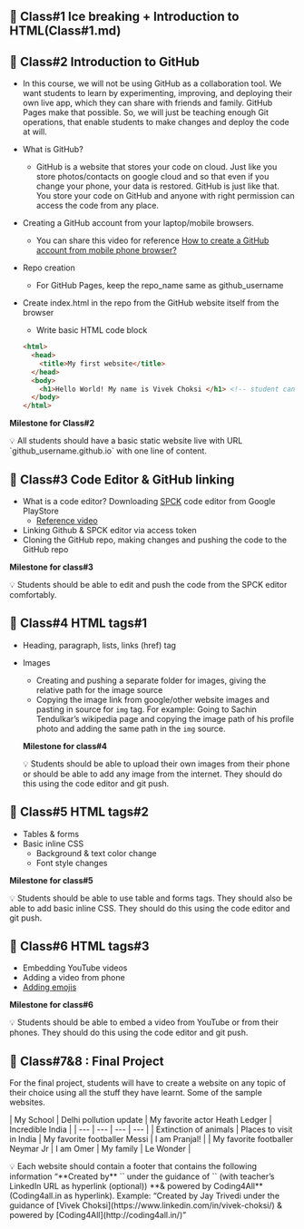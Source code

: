 ## 📗 Class#1 **Ice breaking + Introduction to HTML**(Class#1.md)

## 📗 Class#2 **Introduction to GitHub**

- In this course, we will not be using GitHub as a collaboration tool. We want students to learn by experimenting, improving, and deploying their own live app, which they can share with friends and family. GitHub Pages make that possible. So, we will just be teaching enough Git operations, that enable students to make changes and deploy the code at will.
- What is GitHub?
    - GitHub is a website that stores your code on cloud. Just like you store photos/contacts on google cloud and so that even if you change your phone, your data is restored. GitHub is just like that. You store your code on GitHub and anyone with right permission can access the code from any place.
- Creating a GitHub account from your laptop/mobile browsers.
    - You can share this video for reference [How to create a GitHub account from mobile phone browser?](https://www.youtube.com/watch?v=612BO484KHU&feature=youtu.be)
- Repo creation
    - For GitHub Pages, keep the repo_name same as github_username
- Create index.html in the repo from the GitHub website itself from the browser
    - Write basic HTML code block
    
    ```html
    <html>
      <head>
        <title>My first website</title>
      </head>
      <body>
        <h1>Hello World! My name is Vivek Choksi </h1> <!-- student can write whatever they want to write. This is dummy text -->
      </body>
    </html>
    ```
    

**Milestone for Class#2**

<aside>
💡 All students should have a basic static website live with URL `github_username.github.io` with one line of content.

</aside>

## 📗 Class#3 Code Editor & GitHub linking

- What is a code editor? Downloading [SPCK](https://play.google.com/store/apps/details?id=io.spck) code editor from Google PlayStore
    - [Reference video](https://www.youtube.com/watch?v=Ogua-snbvjQ&t=4s&ab_channel=Coding4All)
- Linking Github & SPCK editor via access token
- Cloning the GitHub repo, making changes and pushing the code to the GitHub repo

**Milestone for class#3**

<aside>
💡 Students should be able to edit and push the code from the SPCK editor comfortably.

</aside>

## 📗 Class#4 HTML tags#1

- Heading, paragraph, lists, links (href) tag
- Images
    - Creating and pushing  a separate folder for images, giving the relative path for the image source
    - Copying the image link from google/other website images and pasting in source for `img` tag. For example: Going to Sachin Tendulkar’s wikipedia page and copying the image path of his profile photo and adding the same path in the `img` source.
    
    **Milestone for class#4**
    
    <aside>
    💡 Students should be able to upload their own images from their phone or should be able to add any image from the internet. They should do this using the code editor and git push.
    
    </aside>
    

## 📗 Class#5 HTML tags#2

- Tables & forms
- Basic inline CSS
    - Background & text color change
    - Font style changes

**Milestone for class#5**

<aside>
💡 Students should be able to use table and forms tags. They should also be able to add basic inline CSS. They should do this using the code editor and git push.

</aside>

## 📗 Class#6 HTML tags#3

- Embedding YouTube videos
- Adding a video from phone
- [Adding emojis](https://www.w3schools.com/html/html_emojis.asp)

**Milestone for class#6**

<aside>
💡 Students should be able to embed a video from YouTube or from their phones. They should do this using the code editor and git push.

</aside>

## 📗 Class#7&8 : Final Project

For the final project, students will have to create a website on any topic of their choice using all the stuff they have learnt. Some of the sample websites.

| My School | Delhi pollution update
 | My favorite actor Heath Ledger
 | Incredible India
 |
| --- | --- | --- | --- |
| Extinction of animals
 | Places to visit in India
 | My favorite footballer Messi
 | I am Pranjal! |
| My favorite footballer Neymar Jr | I am Omer | My family
 | Le Wonder |

<aside>
💡 Each website should contain a footer that contains the following information “**Created by** `<student_name>` under the guidance of `<teacher_name>` (with teacher’s LinkedIn URL as hyperlink (optional)) **& powered by Coding4All** (Coding4all.in as hyperlink).
Example: “Created by Jay Trivedi under the guidance of [Vivek Choksi](https://www.linkedin.com/in/vivek-choksi/) & powered by [Coding4All](http://coding4all.in/)”

</aside>